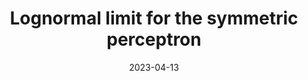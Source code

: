 ---
title: Lognormal limit for the symmetric perceptron
date: 2023-04-13
status:
notes: 04-13-23-reading.pdf
arxiv: 
slides: 
code:
site:
paper: Based on a paper by Abbe, Li, and Sly (<a href="https://arxiv.org/abs/2102.13069" target="_blank">link</a>). It is likely that some things discussed in the talk are missing.
presenters: Ashwin Sah
series: Reading Group 
---